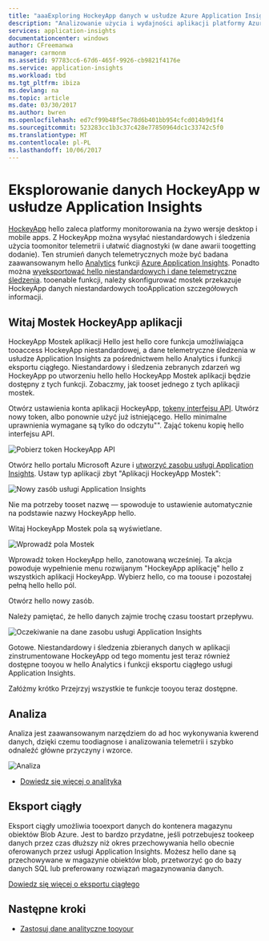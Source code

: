 ```yaml
---
title: "aaaExploring HockeyApp danych w usłudze Azure Application Insights | Dokumentacja firmy Microsoft"
description: "Analizowanie użycia i wydajności aplikacji platformy Azure za pomocą usługi Application Insights."
services: application-insights
documentationcenter: windows
author: CFreemanwa
manager: carmonm
ms.assetid: 97783cc6-67d6-465f-9926-cb9821f4176e
ms.service: application-insights
ms.workload: tbd
ms.tgt_pltfrm: ibiza
ms.devlang: na
ms.topic: article
ms.date: 03/30/2017
ms.author: bwren
ms.openlocfilehash: ed7cf99b48f5ec78d6b401bb954cfcd014b9d1f4
ms.sourcegitcommit: 523283cc1b3c37c428e77850964dc1c33742c5f0
ms.translationtype: MT
ms.contentlocale: pl-PL
ms.lasthandoff: 10/06/2017
---
```

# <a name="exploring-hockeyapp-data-in-application-insights"></a>Eksplorowanie danych HockeyApp w usłudze Application Insights
[HockeyApp](https://azure.microsoft.com/services/hockeyapp/) hello zaleca platformy monitorowania na żywo wersje desktop i mobile apps. Z HockeyApp można wysyłać niestandardowych i śledzenia użycia toomonitor telemetrii i ułatwić diagnostyki (w dane awarii toogetting dodanie). Ten strumień danych telemetrycznych może być badana zaawansowanym hello [Analytics](app-insights-analytics.md) funkcji [Azure Application Insights](app-insights-overview.md). Ponadto można [wyeksportować hello niestandardowych i dane telemetryczne śledzenia](app-insights-export-telemetry.md). tooenable funkcji, należy skonfigurować mostek przekazuje HockeyApp danych niestandardowych tooApplication szczegółowych informacji.

## <a name="hello-hockeyapp-bridge-app"></a>Witaj Mostek HockeyApp aplikacji
HockeyApp Mostek aplikacji Hello jest hello core funkcja umożliwiająca tooaccess HockeyApp niestandardowej, a dane telemetryczne śledzenia w usłudze Application Insights za pośrednictwem hello Analytics i funkcji eksportu ciągłego. Niestandardowy i śledzenia zebranych zdarzeń wg HockeyApp po utworzeniu hello hello HockeyApp Mostek aplikacji będzie dostępny z tych funkcji. Zobaczmy, jak tooset jednego z tych aplikacji mostek.

Otwórz ustawienia konta aplikacji HockeyApp, [tokeny interfejsu API](https://rink.hockeyapp.net/manage/auth_tokens). Utwórz nowy token, albo ponownie użyć już istniejącego. Hello minimalne uprawnienia wymagane są tylko do odczytu"". Zająć tokenu kopię hello interfejsu API.

![Pobierz token HockeyApp API](./media/app-insights-hockeyapp-bridge-app/01.png)

Otwórz hello portalu Microsoft Azure i [utworzyć zasobu usługi Application Insights](app-insights-create-new-resource.md). Ustaw typ aplikacji zbyt "Aplikacji HockeyApp Mostek":

![Nowy zasób usługi Application Insights](./media/app-insights-hockeyapp-bridge-app/02.png)

Nie ma potrzeby tooset nazwę — spowoduje to ustawienie automatycznie na podstawie nazwy HockeyApp hello.

Witaj HockeyApp Mostek pola są wyświetlane. 

![Wprowadź pola Mostek](./media/app-insights-hockeyapp-bridge-app/03.png)

Wprowadź token HockeyApp hello, zanotowaną wcześniej. Ta akcja powoduje wypełnienie menu rozwijanym "HockeyApp aplikację" hello z wszystkich aplikacji HockeyApp. Wybierz hello, co ma toouse i pozostałej pełną hello hello pól. 

Otwórz hello nowy zasób. 

Należy pamiętać, że hello danych zajmie trochę czasu toostart przepływu.

![Oczekiwanie na dane zasobu usługi Application Insights](./media/app-insights-hockeyapp-bridge-app/04.png)

Gotowe. Niestandardowy i śledzenia zbieranych danych w aplikacji zinstrumentowane HockeyApp od tego momentu jest teraz również dostępne tooyou w hello Analytics i funkcji eksportu ciągłego usługi Application Insights.

Załóżmy krótko Przejrzyj wszystkie te funkcje tooyou teraz dostępne.

## <a name="analytics"></a>Analiza
Analiza jest zaawansowanym narzędziem do ad hoc wykonywania kwerend danych, dzięki czemu toodiagnose i analizowania telemetrii i szybko odnaleźć główne przyczyny i wzorce.

![Analiza](./media/app-insights-hockeyapp-bridge-app/05.png)

* [Dowiedz się więcej o analityka](app-insights-analytics-tour.md)

## <a name="continuous-export"></a>Eksport ciągły
Eksport ciągły umożliwia tooexport danych do kontenera magazynu obiektów Blob Azure. Jest to bardzo przydatne, jeśli potrzebujesz tookeep danych przez czas dłuższy niż okres przechowywania hello obecnie oferowanych przez usługi Application Insights. Możesz hello dane są przechowywane w magazynie obiektów blob, przetworzyć go do bazy danych SQL lub preferowany rozwiązań magazynowania danych.

[Dowiedz się więcej o eksportu ciągłego](app-insights-export-telemetry.md)

## <a name="next-steps"></a>Następne kroki
* [Zastosuj dane analityczne tooyour](app-insights-analytics-tour.md)


